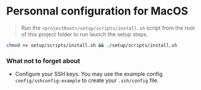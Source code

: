 # Personnal configuration for MacOS

> Run the `<projectRoot>/setup/scripts/install.sh` script from the root of this project folder to run launch the setup steps.

```bash
chmod +x setup/scripts/install.sh && ./setup/scripts/install.sh
```

### What not to forget about
- Configure your SSH keys. You may use the example config `config/sshconfig-example` to create your `.ssh/config` file.